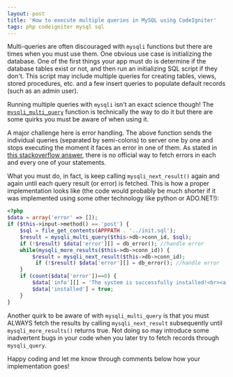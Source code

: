 ```yaml
---
layout: post
title: 'How to execute multiple queries in MySQL using CodeIgniter'
tags: php codeigniter mysql sql
---
```


Multi-queries are often discouraged with `mysqli` functions but there are times when you must use them. One obvious use case is initializing the database. One of the first things your app must do is determine if the database tables exist or not, and then run an initializing SQL script if they don't. This script may include multiple queries for creating tables, views, stored procedures, etc. and a few insert queries to populate default records (such as an admin user).

Running multiple queries with `mysqli` isn't an exact science though! The [`mysqli_multi_query`](https://www.php.net/manual/en/mysqli.multi-query.php) function is technically the way to do it but there are some quirks you must be aware of when using it.

A major challenge here is error handling. The above function sends the individual queries (separated by semi-colons) to server one by one and stops executing the moment it faces an error in one of them. As stated in [this stackoverflow answer](https://stackoverflow.com/a/7867175/849365), there is no official way to fetch errors in each and every one of your statements.

What you must do, in fact, is keep calling `mysqli_next_result()` again and again until each query result (or error) is fetched. This is how a proper implementation looks like (the code would probably be much shorter if it was implemented using some other technology like python or ADO.NET!):

```php
<?php
$data = array('error' => []);
if ($this->input->method() == 'post') {
	$sql = file_get_contents(APPPATH . '../init.sql');
	$result = mysqli_multi_query($this->db->conn_id, $sql);
	if (!$result) $data['error'][] = db_error(); //handle error
	while(mysqli_more_results($this->db->conn_id)) {
		$result = mysqli_next_result($this->db->conn_id);
		 if (!$result) $data['error'][] = db_error(); //handle error
	}
	if (count($data['error'])==0) {
		$data['info'][] = 'The system is successfully installed!<br><a href="/auth/login">Click here</a> to login!';
		$data['installed'] = true;
	}
}
```

Another quirk to be aware of with `mysqli_multi_query` is that you must ALWAYS fetch the results by calling `mysqli_next_result` subsequently until `mysqli_more_results()` returns true. Not doing so may introduce some inadvertent bugs in your code when you later try to fetch records through `mysqli_query`.

Happy coding and let me know through comments below how your implementation goes!